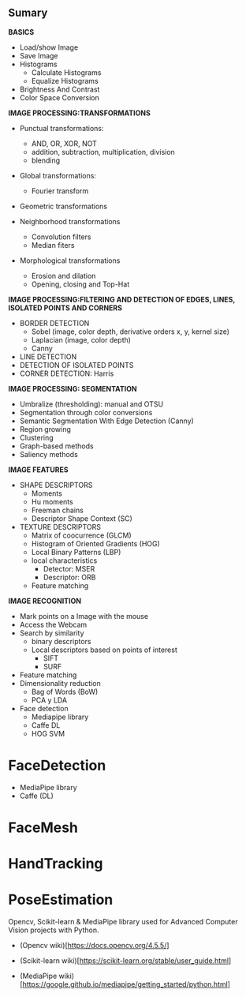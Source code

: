 ## Sumary

**BASICS**
- Load/show Image
- Save Image
- Histograms
    - Calculate Histograms
    - Equalize Histograms
- Brightness And Contrast
- Color Space Conversion

**IMAGE PROCESSING:TRANSFORMATIONS**
- Punctual transformations:
    - AND, OR, XOR, NOT
    - addition, subtraction, multiplication, division
    - blending
   
- Global transformations:
    - Fourier transform
- Geometric transformations
- Neighborhood transformations
    - Convolution filters
    - Median fiters
- Morphological transformations
    - Erosion and dilation
    - Opening, closing and Top-Hat

**IMAGE PROCESSING:FILTERING AND DETECTION OF EDGES, LINES, ISOLATED POINTS AND CORNERS**
- BORDER DETECTION
    - Sobel (image, color depth, derivative orders x, y, kernel size)
    - Laplacian (image, color depth)
    - Canny
- LINE DETECTION
- DETECTION OF ISOLATED POINTS
- CORNER DETECTION: Harris

**IMAGE PROCESSING: SEGMENTATION**
- Umbralize (thresholding): manual and OTSU
- Segmentation through color conversions
- Semantic Segmentation With Edge Detection (Canny)
- Region growing
- Clustering
- Graph-based methods
- Saliency methods

**IMAGE FEATURES**
- SHAPE DESCRIPTORS
    - Moments
    - Hu moments
    - Freeman chains
    - Descriptor Shape Context (SC)
- TEXTURE DESCRIPTORS
    - Matrix of coocurrence (GLCM)
    - Histogram of Oriented Gradients (HOG)
    - Local Binary Patterns (LBP)
    - local characteristics
        - Detector: MSER
        - Descriptor: ORB
    - Feature matching

**IMAGE RECOGNITION**
- Mark points on a Image with the mouse
- Access the Webcam 
- Search by similarity
    - binary descriptors
    - Local descriptors based on points of interest
        - SIFT
        - SURF
- Feature matching
- Dimensionality reduction
    - Bag of Words (BoW)
    - PCA y LDA
- Face detection
    - Mediapipe library
    - Caffe DL
    - HOG SVM
    
    
# FaceDetection
- MediaPipe library
- Caffe (DL)

# FaceMesh

# HandTracking

# PoseEstimation


Opencv, Scikit-learn & MediaPipe library used for Advanced Computer Vision projects with Python. 

- (Opencv wiki)[https://docs.opencv.org/4.5.5/]

- (Scikit-learn wiki)[https://scikit-learn.org/stable/user_guide.html]

- (MediaPipe wiki)[https://google.github.io/mediapipe/getting_started/python.html]
  
